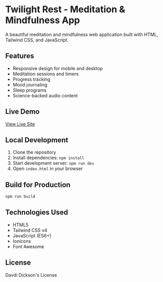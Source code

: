# Twilight Rest - Meditation & Mindfulness App

A beautiful meditation and mindfulness web application built with HTML, Tailwind CSS, and JavaScript.

## Features

- Responsive design for mobile and desktop
- Meditation sessions and timers
- Progress tracking
- Mood journaling
- Sleep programs
- Science-backed audio content

## Live Demo

[View Live Site](https://twilight-rest-clone-david.netlify.app/)

## Local Development

1. Clone the repository
2. Install dependencies: `npm install`
3. Start development server: `npm run dev`
4. Open `index.html` in your browser

## Build for Production

```bash
npm run build
```

## Technologies Used

- HTML5
- Tailwind CSS v4
- JavaScript (ES6+)
- Ionicons
- Font Awesome

## License

Davdi Dickson's License
